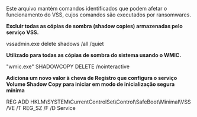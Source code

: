 Este arquivo mantém comandos identificados que podem afetar o funcionamento do VSS, cujos comandos são executados por ransomwares. 

**Excluir todas as cópias de sombra (shadow copies) armazenadas pelo serviço VSS.**

vssadmin.exe delete shadows /all /quiet

**Utilizado para todas as cópias de sombra do sistema usando o WMIC.**

"wmic.exe" SHADOWCOPY DELETE /nointeractive

**Adiciona um novo valor à cheva de Registro que configura o serviço Volume Shadow Copy para iniciar em modo de inicialização segura mínima**

REG ADD HKLM\SYSTEM\CurrentControlSet\Control\SafeBoot\Minimal\VSS /VE /T REG_SZ /F /D Service
